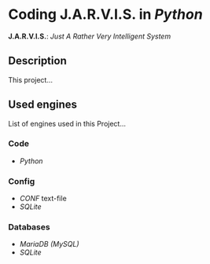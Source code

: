 # Coding J.A.R.V.I.S. in *Python*
**J.A.R.V.I.S.**: *Just A Rather Very Intelligent System*

## Description
This project...

## Used engines
List of engines used in this Project...

### Code
* *Python*

### Config
* *CONF* text-file
* *SQLite*

### Databases
* *MariaDB (MySQL)*
* *SQLite*
